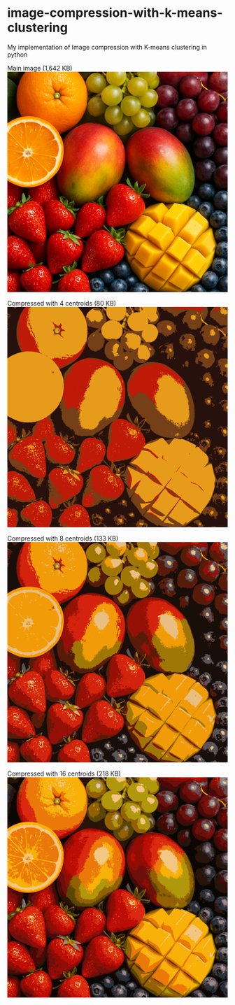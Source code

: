 # image-compression-with-k-means-clustering
My implementation of Image compression with K-means clustering in python

Main image (1,642 KB)
![Compressed Image](fruits.png)

Compressed with 4 centroids (80 KB)
![Compressed Image](4-centroids.png)

Compressed with 8 centroids (133 KB)
![Compressed Image](8-centroids.png)

Compressed with 16 centroids (218 KB)
![Compressed Image](16-centroids.png)
